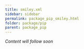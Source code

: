 ```yaml
---
title: smiley.xml
sidebar: sidebar
permalink: package_pip_smiley.html
folder: package/pip
parent: package_pip
---
```


*Content will follow soon*
